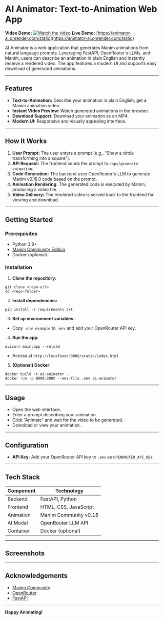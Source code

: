 # AI Animator: Text-to-Animation Web App


**Video Demo:** [![Watch the video](https://img.youtube.com/vi/wxULek51Qhs/maxresdefault.jpg)](https://youtu.be/wxULek51Qhs)
**Live Demo:** [https://animator-ai.onrender.com/static](https://animator-ai.onrender.com/static)

AI Animator is a web application that generates Manim animations from natural language prompts. Leveraging FastAPI, OpenRouter's LLMs, and Manim, users can describe an animation in plain English and instantly receive a rendered video. The app features a modern UI and supports easy download of generated animations.

---



## Features

- **Text-to-Animation:** Describe your animation in plain English; get a Manim animation video.
- **Instant Video Preview:** Watch generated animations in the browser.
- **Download Support:** Download your animation as an MP4.
- **Modern UI:** Responsive and visually appealing interface.
---

## How It Works

1. **User Prompt:**  The user enters a prompt (e.g., "Show a circle transforming into a square").
2. **API Request:**   The frontend sends the prompt to `/api/generate-animation`.
3. **Code Generation:**  The backend uses OpenRouter's LLM to generate Manim v0.18.0 code based on the prompt.
4. **Animation Rendering:**  The generated code is executed by Manim, producing a video file.
5. **Video Delivery:**  The rendered video is served back to the frontend for viewing and download.
---
## Getting Started

### Prerequisites

- Python 3.8+
- [Manim Community Edition](https://www.manim.community/)
- Docker (optional)

### Installation

1. **Clone the repository:**
```
git clone <repo-url>
cd <repo-folder>
```

2. **Install dependencies:**
```
pip install -r requirements.txt
```

3. **Set up environment variables:**
- Copy `.env.example` to `.env` and add your OpenRouter API key.

4. **Run the app:**

```
uvicorn main:app --reload
```
- Access at `http://localhost:8000/static/index.html`

5. **(Optional) Docker:**
```
docker build -t ai-animator .
docker run -p 8000:8000 --env-file .env ai-animator
```

---

## Usage

- Open the web interface.
- Enter a prompt describing your animation.
- Click "Animate" and wait for the video to be generated.
- Download or view your animation.

---

## Configuration

- **API Key:** Add your OpenRouter API key to `.env` as `OPENROUTER_API_KEY`.

---

## Tech Stack

| Component   | Technology            |
|-------------|----------------------|
| Backend     | FastAPI, Python       |
| Frontend    | HTML, CSS, JavaScript|
| Animation   | Manim Community v0.18 |
| AI Model    | OpenRouter LLM API    |
| Container   | Docker (optional)     |

---
## Screenshots

---

## Acknowledgements

- [Manim Community](https://www.manim.community/)
- [OpenRouter](https://openrouter.ai/)
- [FastAPI](https://fastapi.tiangolo.com/)

---

**Happy Animating!**
